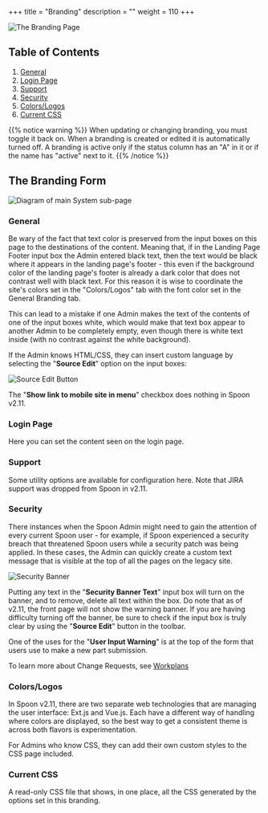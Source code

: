 +++
title = "Branding"
description = ""
weight = 110
+++

![The Branding Page](/images/AppAdmin/Branding.png)

## Table of Contents

1. [General](/applicationadmin/branding/#general)
1. [Login Page](/applicationadmin/branding/#login-page)
1. [Support](/applicationadmin/branding/#support)
1. [Security](/applicationadmin/branding/#security)
1. [Colors/Logos](/applicationadmin/branding/#colors-logos)
1. [Current CSS](/applicationadmin/branding/#current-css)

{{% notice warning %}}
When updating or changing branding, you must toggle it back on. When a branding is created or edited it is automatically turned off. A branding is active only if the status column has an "A" in it or if the name has "active" next to it.
{{% /notice %}}

## The Branding Form

![Diagram of main System sub-page](/images/AppAdmin/BrandingMapping.png)

### General

Be wary of the fact that text color is preserved from the input boxes on this page to the destinations of the content. Meaning that, if in the Landing Page Footer input box the Admin entered black text, then the text would be black where it appears in the landing page's footer - this even if the background color of the landing page's footer is already a dark color that does not contrast well with black text. For this reason it is wise to coordinate the site's colors set in the "Colors/Logos" tab with the font color set in the General Branding tab.

This can lead to a mistake if one Admin makes the text of the contents of one of the input boxes white, which would make that text box appear to another Admin to be completely empty, even though there is white text inside (with no contrast against the white background).

If the Admin knows HTML/CSS, they can insert custom language by selecting the "**Source Edit**" option on the input boxes:

![Source Edit Button](/images/AppAdmin/sourceeditbutton.png)

The "**Show link to mobile site in menu**" checkbox does nothing in Spoon v2.11.

### Login Page

Here you can set the content seen on the login page.

### Support

Some utility options are available for configuration here. Note that JIRA support was dropped from Spoon in v2.11.

### Security

There instances when the Spoon Admin might need to gain the attention of every current Spoon user - for example, if Spoon experienced a security breach that threatened Spoon users while a security patch was being applied. In these cases, the Admin can quickly create a custom text message that is visible at the top of all the pages on the legacy site.

![Security Banner](/images/AppAdmin/SecurityBanner.png)

Putting any text in the "**Security Banner Text**" input box will turn on the banner, and to remove, delete all text within the box.
Do note that as of v2.11, the front page will not show the warning banner. If you are having difficulty turning off the banner, be sure to check if the input box is truly clear by using the "**Source Edit**" button in the toolbar.

One of the uses for the "**User Input Warning**" is at the top of the form that users use to make a new part submission.

To learn more about Change Requests, see [Workplans](/applicationadmin/workplans)

### Colors/Logos

In Spoon v2.11, there are two separate web technologies that are managing the user interface: Ext.js and Vue.js. Each have a different way of handling where colors are displayed, so the best way to get a consistent theme is across both flavors is experimentation.

For Admins who know CSS, they can add their own custom styles to the CSS page included.

### Current CSS

A read-only CSS file that shows, in one place, all the CSS generated by the options set in this branding.
